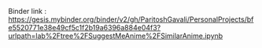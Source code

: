 Binder link : https://gesis.mybinder.org/binder/v2/gh/ParitoshGavali/PersonalProjects/bfe5520771e38e49cf5c1f2b19a6396a884e04f3?urlpath=lab%2Ftree%2FSuggestMeAnime%2FSimilarAnime.ipynb

